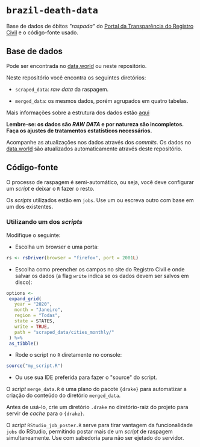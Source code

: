 # `brazil-death-data`

Base de dados de óbitos *"raspada"* do [Portal da Transparência do Registro Civil](https://transparencia.registrocivil.org.br/registros) e o código-fonte usado.

## Base de dados

Pode ser encontrada no [data.world](https://data.world/samirarman/brazil-death-data) ou neste repositório.

Neste repositório você encontra os seguintes diretórios:

- `scraped_data`: *raw data* da raspagem.

- `merged_data`: os mesmos dados, porém agrupados em quatro tabelas.

Mais informações sobre a estrutura dos dados estão [aqui](https://samirarman.github.io/brazil-death-data)


**Lembre-se: os dados são *RAW DATA* e por natureza são incompletos. Faça os ajustes de tratamentos estatísticos necessários.**

Acompanhe as atualizações nos dados através dos *commits*. Os dados no [data.world](https://data.world/samirarman/brazil-death-data) são atualizados automaticamente através deste repositório.

## Código-fonte

O processo de raspagem é semi-automático, ou seja, você deve configurar um *script* e deixar o `R` fazer o resto.

Os *scripts* utilizados estão em `jobs`. Use um ou escreva outro com base em um dos existentes.

### Utilizando um dos *scripts* 

Modifique o seguinte: 

- Escolha um browser e uma porta: 
```r 
rs <- rsDriver(browser = "firefox", port = 2001L) 
```
- Escolha como preencher os campos no site do Registro Civil e onde salvar os dados (a flag `write` indica se os dados devem ser salvos em disco):
 ```r 
 options <-
  expand_grid(
    year = "2020",
    month = "Janeiro",
    region = "Todas",
    state = STATES,
    write = TRUE,
    path = "scraped_data/cities_monthly/"
  ) %>%
  as_tibble()
  ```
  
  - Rode o script no `R` diretamente no console: 
  ```r 
  source("my_script.R")
  ``` 
  - Ou use sua IDE preferida para fazer o "source" do script.
  
  O *script* `merge_data.R` é uma plano do pacote `{drake}` para automatizar a criação do conteúdo do diretório `merged_data`.
  
  Antes de usá-lo, crie um diretório `.drake` no diretório-raiz do projeto para servir de *cache* para o `{drake}`.
  
  O *script* `RStudio_job_poster.R` serve para tirar vantagem da funcionalidade `jobs` do RStudio, permitindo postar mais de um *script* de raspagem simultaneamente. Use com sabedoria para não ser ejetado do servidor.
